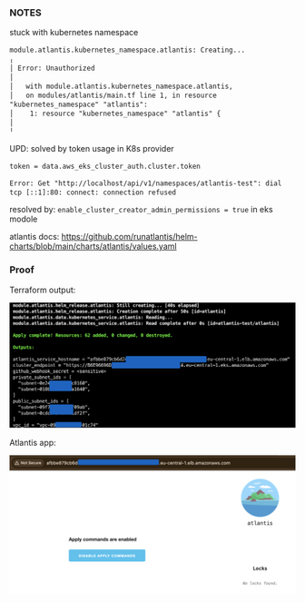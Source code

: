 ### NOTES
stuck with kubernetes namespace

```hcl
module.atlantis.kubernetes_namespace.atlantis: Creating...
╷
│ Error: Unauthorized
│
│   with module.atlantis.kubernetes_namespace.atlantis,
│   on modules/atlantis/main.tf line 1, in resource "kubernetes_namespace" "atlantis":
│    1: resource "kubernetes_namespace" "atlantis" {
│
╵
```

UPD: solved by token usage in K8s provider

```hcl
token = data.aws_eks_cluster_auth.cluster.token
```

```hcl
Error: Get "http://localhost/api/v1/namespaces/atlantis-test": dial tcp [::1]:80: connect: connection refused
```
resolved by: ```enable_cluster_creator_admin_permissions = true``` in eks modole

atlantis docs: https://github.com/runatlantis/helm-charts/blob/main/charts/atlantis/values.yaml

### Proof

Terraform output:

![alt text](tf-resources.png)

Atlantis app:

![alt text](atlantis-url.png)